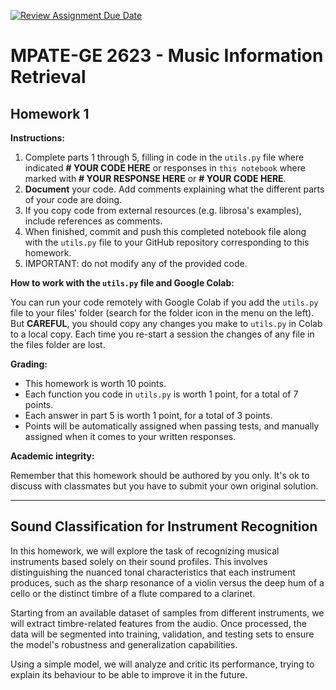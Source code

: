 [![Review Assignment Due Date](https://classroom.github.com/assets/deadline-readme-button-22041afd0340ce965d47ae6ef1cefeee28c7c493a6346c4f15d667ab976d596c.svg)](https://classroom.github.com/a/mI1Aciw4)
# MPATE-GE 2623 - Music Information Retrieval
## Homework 1

**Instructions:**

1. Complete parts 1 through 5, filling in code in the `utils.py` file where indicated **# YOUR CODE HERE** or responses in `this notebook` where marked with **# YOUR RESPONSE HERE** or **# YOUR CODE HERE**.
2. **Document** your code. Add comments explaining what the different parts of your code are doing.
3. If you copy code from external resources (e.g. librosa's examples), include references as comments.
4. When finished, commit and push this completed notebook file along with the `utils.py` file to your GitHub repository corresponding to this homework.
5. IMPORTANT: do not modify any of the provided code.

**How to work with the `utils.py` file and Google Colab:**

You can run your code remotely with Google Colab if you add the `utils.py` file to your files' folder (search for the folder icon in the menu on the left). But **CAREFUL**, you should copy any changes you make to `utils.py` in Colab to a local copy. Each time you re-start a session the changes of any file in the files folder are lost.

**Grading:**

- This homework is worth 10 points.
- Each function you code in `utils.py` is worth 1 point, for a total of 7 points.
- Each answer in part 5 is worth 1 point, for a total of 3 points.
- Points will be automatically assigned when passing tests, and manually assigned when it comes to your written responses.

**Academic integrity:**

Remember that this homework should be authored by you only. It's ok to discuss with classmates but you have to submit your own original solution.

-------------------------------------------------------------

## Sound Classification for Instrument Recognition

In this homework, we will explore the task of recognizing musical instruments based solely on their sound profiles. This involves distinguishing the nuanced tonal characteristics that each instrument produces, such as the sharp resonance of a violin versus the deep hum of a cello or the distinct timbre of a flute compared to a clarinet.

Starting from an available dataset of samples from different instruments, we will extract timbre-related features from the audio. Once processed, the data will be segmented into training, validation, and testing sets to ensure the model's robustness and generalization capabilities.

Using a simple model, we will analyze and critic its performance, trying to explain its behaviour to be able to improve it in the future.
